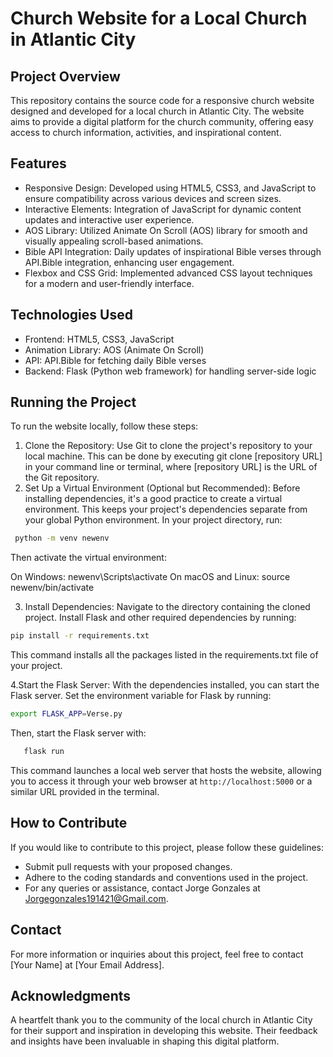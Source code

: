 # Church Website for a Local Church in Atlantic City

## Project Overview

This repository contains the source code for a responsive church website designed and developed for a local church in Atlantic City. The website aims to provide a digital platform for the church community, offering easy access to church information, activities, and inspirational content.

## Features

- Responsive Design: Developed using HTML5, CSS3, and JavaScript to ensure compatibility across various devices and screen sizes.
- Interactive Elements: Integration of JavaScript for dynamic content updates and interactive user experience.
- AOS Library: Utilized Animate On Scroll (AOS) library for smooth and visually appealing scroll-based animations.
- Bible API Integration: Daily updates of inspirational Bible verses through API.Bible integration, enhancing user engagement.
- Flexbox and CSS Grid: Implemented advanced CSS layout techniques for a modern and user-friendly interface.

## Technologies Used

- Frontend: HTML5, CSS3, JavaScript
- Animation Library: AOS (Animate On Scroll)
- API: API.Bible for fetching daily Bible verses
- Backend: Flask (Python web framework) for handling server-side logic

## Running the Project

To run the website locally, follow these steps:

1. Clone the Repository: Use Git to clone the project's repository to your local machine. This can be done by executing git clone [repository URL] in your command line or terminal, where [repository URL] is the URL of the Git repository.
2. Set Up a Virtual Environment (Optional but Recommended): Before installing dependencies, it's a good practice to create a virtual environment. This keeps your project's dependencies separate from your global Python environment. In your project directory, run:

```bash
 python -m venv newenv
```

Then activate the virtual environment:

On Windows: newenv\Scripts\activate
On macOS and Linux: source newenv/bin/activate

3. Install Dependencies: Navigate to the directory containing the cloned project. Install Flask and other required dependencies by running:

```bash
pip install -r requirements.txt
```

This command installs all the packages listed in the requirements.txt file of your project.

4.Start the Flask Server: With the dependencies installed, you can start the Flask server. Set the environment variable for Flask by running:

```bash
export FLASK_APP=Verse.py
```

Then, start the Flask server with:

```bash
   flask run
```

This command launches a local web server that hosts the website, allowing you to access it through your web browser at `http://localhost:5000` or a similar URL provided in the terminal.

## How to Contribute

If you would like to contribute to this project, please follow these guidelines:

- Submit pull requests with your proposed changes.
- Adhere to the coding standards and conventions used in the project.
- For any queries or assistance, contact Jorge Gonzales at Jorgegonzales191421@Gmail.com.

## Contact

For more information or inquiries about this project, feel free to contact [Your Name] at [Your Email Address].

## Acknowledgments

A heartfelt thank you to the community of the local church in Atlantic City for their support and inspiration in developing this website. Their feedback and insights have been invaluable in shaping this digital platform.

